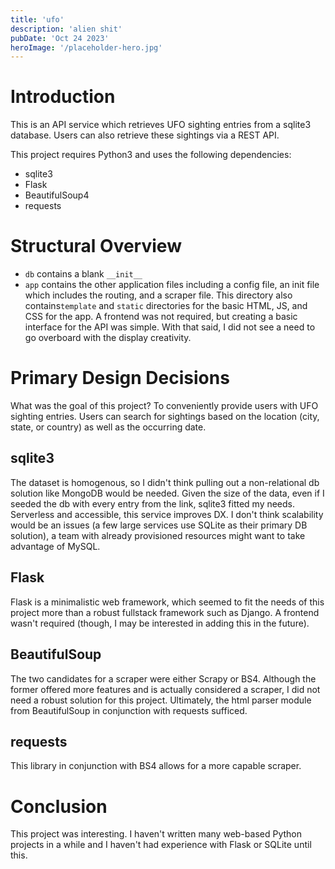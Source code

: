 ```yaml
---
title: 'ufo'
description: 'alien shit'
pubDate: 'Oct 24 2023'
heroImage: '/placeholder-hero.jpg'
---
```


# Introduction

This is an API service which retrieves UFO sighting entries from a sqlite3 database. Users can also retrieve these sightings via a REST API.

This project requires Python3 and uses the following dependencies:

- sqlite3
- Flask
- BeautifulSoup4
- requests

# Structural Overview

- `db` contains a blank `__init__`
- `app` contains the other application files including a config file, an init file which includes the routing, and a scraper file. This directory also contains`template` and `static` directories for the basic HTML, JS, and CSS for the app. A frontend was not required, but creating a basic interface for the API was simple. With that said, I did not see a need to go overboard with the display creativity.

# Primary Design Decisions

What was the goal of this project? To conveniently provide users with UFO sighting entries. Users can search for sightings based on the location (city, state, or country) as well as the occurring date.

## sqlite3

The dataset is homogenous, so I didn't think pulling out a non-relational db solution like MongoDB would be needed. Given the size of the data, even if I seeded the db with every entry from the link, sqlite3 fitted my needs. Serverless and accessible, this service improves DX. I don't think scalability would be an issues (a few large services use SQLite as their primary DB solution), a team with already provisioned resources might want to take advantage of MySQL.

## Flask

Flask is a minimalistic web framework, which seemed to fit the needs of this project more than a robust fullstack framework such as Django. A frontend wasn't required (though, I may be interested in adding this in the future).

## BeautifulSoup

The two candidates for a scraper were either Scrapy or BS4. Although the former offered more features and is actually considered a scraper, I did not need a robust solution for this project. Ultimately, the html parser module from BeautifulSoup in conjunction with requests sufficed.

## requests

This library in conjunction with BS4 allows for a more capable scraper.

# Conclusion

This project was interesting. I haven't written many web-based Python projects in a while and I haven't had experience with Flask or SQLite until this.
